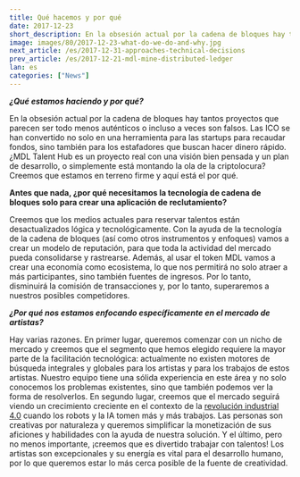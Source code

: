 ```yaml
---
title: Qué hacemos y por qué
date: 2017-12-23
short_description: En la obsesión actual por la cadena de bloques hay tantos proyectos que parecen ser todo menos auténticos  
image: images/80/2017-12-23-what-do-we-do-and-why.jpg
next_article: /es/2017-12-31-approaches-technical-decisions
prev_article: /es/2017-12-21-mdl-mine-distributed-ledger
lan: es
categories: ["News"]
---
```


***¿Qué estamos haciendo y por qué?***

En la obsesión actual por la cadena de bloques hay tantos proyectos que parecen ser todo menos auténticos o incluso a veces son falsos. Las ICO se han convertido no solo en una herramienta para las startups para recaudar fondos, sino también para los estafadores que buscan hacer dinero rápido. ¿MDL Talent Hub es un proyecto real con una visión bien pensada y un plan de desarrollo, o simplemente está montando la ola de la criptolocura? Creemos que estamos en terreno firme y aquí está el por qué.

**Antes que nada, ¿por qué necesitamos la tecnología de cadena de bloques solo para crear una aplicación de reclutamiento?** 

Creemos que los medios actuales para reservar talentos están desactualizados lógica y tecnológicamente. Con la ayuda de la tecnología de la cadena de bloques (así como otros instrumentos y enfoques) vamos a crear un modelo de reputación, para que toda la actividad del mercado pueda consolidarse y rastrearse. Además, al usar el token MDL vamos a crear una economía como ecosistema, lo que nos permitirá no solo atraer a más participantes, sino también fuentes de ingresos. Por lo tanto, disminuirá la comisión de transacciones y, por lo tanto, superaremos a nuestros posibles competidores.

***¿Por qué nos estamos enfocando específicamente en el mercado de artistas?***

Hay varias razones. En primer lugar, queremos comenzar con un nicho de mercado y creemos que el segmento que hemos elegido requiere la mayor parte de la facilitación tecnológica: actualmente no existen motores de búsqueda integrales y globales para los artistas y para los trabajos de estos artistas. Nuestro equipo tiene una sólida experiencia en este área y no solo conocemos los problemas existentes, sino que también podemos ver la forma de resolverlos. En segundo lugar, creemos que el mercado seguirá viendo un crecimiento creciente en el contexto de la <a href="https://en.wikipedia.org/wiki/Industry_4.0">revolución industrial 4.0</a> cuando los robots y la IA tomen más y más trabajos. Las personas son creativas por naturaleza y queremos simplificar la monetización de sus aficiones y habilidades con la ayuda de nuestra solución. Y el último, pero no menos importante, ¡creemos que es divertido trabajar con talentos! Los artistas son excepcionales y su energía es vital para el desarrollo humano, por lo que queremos estar lo más cerca posible de la fuente de creatividad.
